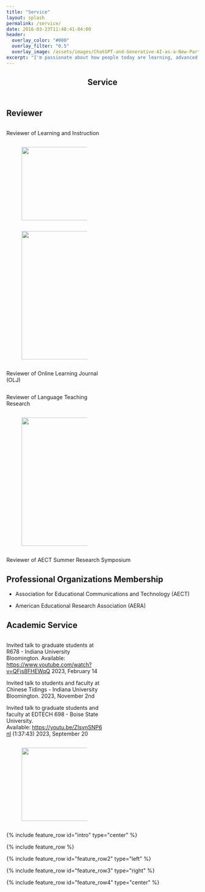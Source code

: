 ```yaml
---
title: "Service"
layout: splash
permalink: /service/
date: 2016-03-23T11:48:41-04:00
header:
  overlay_color: "#000"
  overlay_filter: "0.5"
  overlay_image: /assets/images/ChatGPT-and-Generative-AI-as-a-New-Partner-in-Language-Teaching-and-Learning—2.png
excerpt: "I'm passionate about how people today are learning, advanced digital technology and authoring tools, as well as various cultures. My research focuses on AI in language education, self-directed learning on YouTube, and learning experience design."
---
```


<html>
  <head>
  <style>
/* cspell:disable-file */
/* webkit printing magic: print all background colors */


.source {
	border: 1px solid #ddd;
	border-radius: 3px;
	padding: 1.5em;
	word-break: break-all;
}

.callout {
	border-radius: 3px;
	padding: 1rem;
}

figure {
	margin: 1.25em 0;
	page-break-inside: avoid;
}

figcaption {
	opacity: 0.5;
	font-size: 85%;
	margin-top: 0.5em;
}

mark {
	background-color: transparent;
}

.indented {
	padding-left: 1.5em;
}

hr {
	background: transparent;
	display: block;
	width: 100%;
	height: 1px;
	visibility: visible;
	border: none;
	border-bottom: 1px solid rgba(55, 53, 47, 0.09);
}

img {
	max-width: 100%;
}

@media only print {
	img {
		max-height: 100vh;
		object-fit: contain;
	}
}

@page {
	margin: 1in;
}

.collection-content {
	font-size: 0.875rem;
}

.column-list {
	display: flex;
	justify-content: space-between;
}

.column {
	padding: 0 1em;
}

.column:first-child {
	padding-left: 0;
}

.column:last-child {
	padding-right: 0;
}

.table_of_contents-item {
	display: block;
	font-size: 0.875rem;
	line-height: 1.3;
	padding: 0.125rem;
}

.table_of_contents-indent-1 {
	margin-left: 1.5rem;
}

.table_of_contents-indent-2 {
	margin-left: 3rem;
}

.table_of_contents-indent-3 {
	margin-left: 4.5rem;
}

.table_of_contents-link {
	text-decoration: none;
	opacity: 0.7;
	border-bottom: 1px solid rgba(55, 53, 47, 0.18);
}

table,
th,
td {
	border: 1px solid rgba(55, 53, 47, 0.09);
	border-collapse: collapse;
}

table {
	border-left: none;
	border-right: none;
}

th,
td {
	font-weight: normal;
	padding: 0.25em 0.5em;
	line-height: 1.5;
	min-height: 1.5em;
	text-align: left;
}

th {
	color: rgba(55, 53, 47, 0.6);
}

.toggle {
	padding-inline-start: 0em;
	list-style-type: none;
}

/* Indent toggle children */
.toggle > li > details {
	padding-left: 1.7em;
}

.toggle > li > details > summary {
	margin-left: -1.1em;
}

.selected-value {
	display: inline-block;
	padding: 0 0.5em;
	background: rgba(206, 205, 202, 0.5);
	border-radius: 3px;
	margin-right: 0.5em;
	margin-top: 0.3em;
	margin-bottom: 0.3em;
	white-space: nowrap;
}

.collection-title {
	display: inline-block;
	margin-right: 1em;
}

.page-description {
    margin-bottom: 2em;
}

.simple-table {
	margin-top: 1em;
	font-size: 0.875rem;
	empty-cells: show;
}
.simple-table td {
	height: 29px;
	min-width: 120px;
}

.simple-table th {
	height: 29px;
	min-width: 120px;
}

.simple-table-header-color {
	background: rgb(247, 246, 243);
	color: black;
}
.simple-table-header {
	font-weight: 500;
}

time {
	opacity: 0.5;
}

.icon {
	display: inline-block;
	max-width: 1.2em;
	max-height: 1.2em;
	text-decoration: none;
	vertical-align: text-bottom;
	margin-right: 0.5em;
}

img.icon {
	border-radius: 3px;
}

.user-icon {
	width: 1.5em;
	height: 1.5em;
	border-radius: 100%;
	margin-right: 0.5rem;
}

.user-icon-inner {
	font-size: 0.8em;
}

.text-icon {
	border: 1px solid #000;
	text-align: center;
}

.page-cover-image {
	display: block;
	object-fit: cover;
	width: 100%;
	max-height: 30vh;
}

.page-header-icon {
	font-size: 3rem;
	margin-bottom: 1rem;
}

.page-header-icon-with-cover {
	margin-top: -0.72em;
	margin-left: 0.07em;
}

.page-header-icon img {
	border-radius: 3px;
}

.link-to-page {
	margin: 1em 0;
	padding: 0;
	border: none;
	font-weight: 500;
}

p > .user {
	opacity: 0.5;
}

td > .user,
td > time {
	white-space: nowrap;
}

input[type="checkbox"] {
	transform: scale(1.5);
	margin-right: 0.6em;
	vertical-align: middle;
}

p {
	margin-top: 0.5em;
	margin-bottom: 0.5em;
}

.image {
	border: none;
	margin: 1.5em 0;
	padding: 0;
	border-radius: 0;
	text-align: center;
}

.code,
code {
	background: rgba(135, 131, 120, 0.15);
	border-radius: 3px;
	padding: 0.2em 0.4em;
	border-radius: 3px;
	font-size: 85%;
	tab-size: 2;
}

code {
	color: #eb5757;
}

.code {
	padding: 1.5em 1em;
}

.code-wrap {
	white-space: pre-wrap;
	word-break: break-all;
}

.code > code {
	background: none;
	padding: 0;
	font-size: 100%;
	color: inherit;
}

blockquote {
	font-size: 1.25em;
	margin: 1em 0;
	padding-left: 1em;
	border-left: 3px solid rgb(55, 53, 47);
}

.bookmark {
	text-decoration: none;
	max-height: 8em;
	padding: 0;
	display: flex;
	width: 100%;
	align-items: stretch;
}

.bookmark-title {
	font-size: 0.85em;
	overflow: hidden;
	text-overflow: ellipsis;
	height: 1.75em;
	white-space: nowrap;
}

.bookmark-text {
	display: flex;
	flex-direction: column;
}

.bookmark-info {
	flex: 4 1 180px;
	padding: 12px 14px 14px;
	display: flex;
	flex-direction: column;
	justify-content: space-between;
}

.bookmark-image {
	width: 33%;
	flex: 1 1 180px;
	display: block;
	position: relative;
	object-fit: cover;
	border-radius: 1px;
}

.bookmark-description {
	color: rgba(55, 53, 47, 0.6);
	font-size: 0.75em;
	overflow: hidden;
	max-height: 4.5em;
	word-break: break-word;
}

.bookmark-href {
	font-size: 0.75em;
	margin-top: 0.25em;
}

.sans { font-family: ui-sans-serif, -apple-system, BlinkMacSystemFont, "Segoe UI", Helvetica, "Apple Color Emoji", Arial, sans-serif, "Segoe UI Emoji", "Segoe UI Symbol"; }
.code { font-family: "SFMono-Regular", Menlo, Consolas, "PT Mono", "Liberation Mono", Courier, monospace; }
.serif { font-family: Lyon-Text, Georgia, ui-serif, serif; }
.mono { font-family: iawriter-mono, Nitti, Menlo, Courier, monospace; }

.highlight-default {
	color: rgba(55, 53, 47, 1);
}
.highlight-gray {
	color: rgba(120, 119, 116, 1);
	fill: rgba(120, 119, 116, 1);
}
.highlight-brown {
	color: rgba(159, 107, 83, 1);
	fill: rgba(159, 107, 83, 1);
}
.highlight-orange {
	color: rgba(217, 115, 13, 1);
	fill: rgba(217, 115, 13, 1);
}
.highlight-yellow {
	color: rgba(203, 145, 47, 1);
	fill: rgba(203, 145, 47, 1);
}
.highlight-teal {
	color: rgba(68, 131, 97, 1);
	fill: rgba(68, 131, 97, 1);
}
.highlight-blue {
	color: rgba(51, 126, 169, 1);
	fill: rgba(51, 126, 169, 1);
}
.highlight-purple {
	color: rgba(144, 101, 176, 1);
	fill: rgba(144, 101, 176, 1);
}
.highlight-pink {
	color: rgba(193, 76, 138, 1);
	fill: rgba(193, 76, 138, 1);
}
.highlight-red {
	color: rgba(212, 76, 71, 1);
	fill: rgba(212, 76, 71, 1);
}
.highlight-gray_background {
	background: rgba(241, 241, 239, 1);
}
.highlight-brown_background {
	background: rgba(244, 238, 238, 1);
}
.highlight-orange_background {
	background: rgba(251, 236, 221, 1);
}
.highlight-yellow_background {
	background: rgba(251, 243, 219, 1);
}
.highlight-teal_background {
	background: rgba(237, 243, 236, 1);
}
.highlight-blue_background {
	background: rgba(231, 243, 248, 1);
}
.highlight-purple_background {
	background: rgba(244, 240, 247, 0.8);
}
.highlight-pink_background {
	background: rgba(249, 238, 243, 0.8);
}
.highlight-red_background {
	background: rgba(253, 235, 236, 1);
}
.block-color-default {
	color: inherit;
	fill: inherit;
}
.block-color-gray {
	color: rgba(120, 119, 116, 1);
	fill: rgba(120, 119, 116, 1);
}
.block-color-brown {
	color: rgba(159, 107, 83, 1);
	fill: rgba(159, 107, 83, 1);
}
.block-color-orange {
	color: rgba(217, 115, 13, 1);
	fill: rgba(217, 115, 13, 1);
}
.block-color-yellow {
	color: rgba(203, 145, 47, 1);
	fill: rgba(203, 145, 47, 1);
}
.block-color-teal {
	color: rgba(68, 131, 97, 1);
	fill: rgba(68, 131, 97, 1);
}
.block-color-blue {
	color: rgba(51, 126, 169, 1);
	fill: rgba(51, 126, 169, 1);
}
.block-color-purple {
	color: rgba(144, 101, 176, 1);
	fill: rgba(144, 101, 176, 1);
}
.block-color-pink {
	color: rgba(193, 76, 138, 1);
	fill: rgba(193, 76, 138, 1);
}
.block-color-red {
	color: rgba(212, 76, 71, 1);
	fill: rgba(212, 76, 71, 1);
}
.block-color-gray_background {
	background: rgba(241, 241, 239, 1);
}
.block-color-brown_background {
	background: rgba(244, 238, 238, 1);
}
.block-color-orange_background {
	background: rgba(251, 236, 221, 1);
}
.block-color-yellow_background {
	background: rgba(251, 243, 219, 1);
}
.block-color-teal_background {
	background: rgba(237, 243, 236, 1);
}
.block-color-blue_background {
	background: rgba(231, 243, 248, 1);
}
.block-color-purple_background {
	background: rgba(244, 240, 247, 0.8);
}
.block-color-pink_background {
	background: rgba(249, 238, 243, 0.8);
}
.block-color-red_background {
	background: rgba(253, 235, 236, 1);
}
.select-value-color-uiBlue { background-color: rgba(35, 131, 226, .07); }
.select-value-color-pink { background-color: rgba(245, 224, 233, 1); }
.select-value-color-purple { background-color: rgba(232, 222, 238, 1); }
.select-value-color-green { background-color: rgba(219, 237, 219, 1); }
.select-value-color-gray { background-color: rgba(227, 226, 224, 1); }
.select-value-color-translucentGray { background-color: rgba(255, 255, 255, 0.0375); }
.select-value-color-orange { background-color: rgba(250, 222, 201, 1); }
.select-value-color-brown { background-color: rgba(238, 224, 218, 1); }
.select-value-color-red { background-color: rgba(255, 226, 221, 1); }
.select-value-color-yellow { background-color: rgba(253, 236, 200, 1); }
.select-value-color-blue { background-color: rgba(211, 229, 239, 1); }
.select-value-color-pageGlass { background-color: undefined; }
.select-value-color-washGlass { background-color: undefined; }

.checkbox {
	display: inline-flex;
	vertical-align: text-bottom;
	width: 16;
	height: 16;
	background-size: 16px;
	margin-left: 2px;
	margin-right: 5px;
}

.checkbox-on {
	background-image: url("data:image/svg+xml;charset=UTF-8,%3Csvg%20width%3D%2216%22%20height%3D%2216%22%20viewBox%3D%220%200%2016%2016%22%20fill%3D%22none%22%20xmlns%3D%22http%3A%2F%2Fwww.w3.org%2F2000%2Fsvg%22%3E%0A%3Crect%20width%3D%2216%22%20height%3D%2216%22%20fill%3D%22%2358A9D7%22%2F%3E%0A%3Cpath%20d%3D%22M6.71429%2012.2852L14%204.9995L12.7143%203.71436L6.71429%209.71378L3.28571%206.2831L2%207.57092L6.71429%2012.2852Z%22%20fill%3D%22white%22%2F%3E%0A%3C%2Fsvg%3E");
}

.checkbox-off {
	background-image: url("data:image/svg+xml;charset=UTF-8,%3Csvg%20width%3D%2216%22%20height%3D%2216%22%20viewBox%3D%220%200%2016%2016%22%20fill%3D%22none%22%20xmlns%3D%22http%3A%2F%2Fwww.w3.org%2F2000%2Fsvg%22%3E%0A%3Crect%20x%3D%220.75%22%20y%3D%220.75%22%20width%3D%2214.5%22%20height%3D%2214.5%22%20fill%3D%22white%22%20stroke%3D%22%2336352F%22%20stroke-width%3D%221.5%22%2F%3E%0A%3C%2Fsvg%3E");
}
	
</style></head><body><article id="2f67a469-1f89-4742-b62d-85cabfcf3aaf" class="page sans"><header><h1 class="page-title">Service</h1><p class="page-description"></p></header><div class="page-body"><h1 id="6c56cb72-7963-436d-b438-a0eb0f9ba142" class="">Reviewer</h1><div id="77c652ca-91b3-407e-a05a-9bc8a93d1ef6" class="column-list"><div id="cf104729-e69b-4b85-a26e-b1c0120cc50c" style="width:50%" class="column"><p id="bd66909c-9176-41fe-8d99-8961b58ead8e" class="">Reviewer of Learning and Instruction</p></div><div id="6e4f9a7b-3ef2-42f5-b860-aa95496e0341" style="width:50%" class="column"><figure id="874a4585-4153-4533-b27d-23cab962b067" class="image"><a href="Service%202f67a4691f894742b62d85cabfcf3aaf/Screen_Shot_2024-03-03_at_4.40.14_PM.png"><img style="width:192px" src="Service%202f67a4691f894742b62d85cabfcf3aaf/Screen_Shot_2024-03-03_at_4.40.14_PM.png"/></a></figure></div></div><div id="32c924a5-86e7-4803-8f80-3a6f8223eede" class="column-list"><div id="b6bf0709-9770-44dc-90da-d06897b95cef" style="width:50%" class="column"><figure id="5b00d0b1-988d-45ad-adae-486f642c9cf9" class="image"><a href="Service%202f67a4691f894742b62d85cabfcf3aaf/Screen_Shot_2024-03-03_at_4.42.24_PM.png"><img style="width:336px" src="Service%202f67a4691f894742b62d85cabfcf3aaf/Screen_Shot_2024-03-03_at_4.42.24_PM.png"/></a></figure><p id="9449d323-b124-4a50-9bfe-c464896dc6db" class="">
</p></div><div id="eecbe9d4-4be1-48ac-8157-993071c8ec7a" style="width:50%" class="column"><p id="5e2c078a-291b-43a7-ab88-23c8013f7084" class="">Reviewer of Online Learning Journal (OLJ)</p><p id="9bd3c903-acf9-479a-acaf-0361f28a2ac7" class="">
</p></div></div><div id="a2bbdebe-680b-42d4-9fe9-ccef1e313301" class="column-list"><div id="522f32bb-2ad5-44f9-8667-195a98d0f6fb" style="width:50%" class="column"><p id="48be9d05-562d-4a6a-8551-fb1288260db5" class="">Reviewer of Language Teaching Research</p><p id="ce0c9e31-1b14-4b12-9cfc-28707524122c" class="">
</p></div><div id="57dab9be-d749-41bb-99df-0b40de050aca" style="width:50%" class="column"><figure id="41d4aa99-33f9-4b65-83c4-e928238e0d4e" class="image"><a href="Service%202f67a4691f894742b62d85cabfcf3aaf/Screen_Shot_2024-03-03_at_4.48.19_PM.png"><img style="width:336px" src="Service%202f67a4691f894742b62d85cabfcf3aaf/Screen_Shot_2024-03-03_at_4.48.19_PM.png"/></a></figure></div></div><p id="b0c28dd0-71dd-4f6e-9e47-c0cc767a25fa" class="">Reviewer of AECT Summer Research Symposium</p><p id="e1ea5453-661d-49df-89ce-9a2ee9828c19" class="">
</p><h1 id="c72c7a1e-8815-487b-ab51-8e9dca35bf31" class="">Professional Organizations Membership </h1><ul id="8d5bb3f5-459b-4559-8b48-98f4e27fd563" class="bulleted-list"><li style="list-style-type:disc">Association for Educational Communications and Technology (AECT)</li></ul><ul id="548d20f0-2786-47e4-838f-4d33a57c8a8e" class="bulleted-list"><li style="list-style-type:disc">American Educational Research Association (AERA)</li></ul><p id="9899f152-5de8-499a-bcd3-147e7e413259" class="">
</p><h1 id="c0cd4b61-45c4-4e8d-ba55-d8a041bca3ca" class=""><strong>Academic Service</strong></h1><div id="29e0b937-abae-4f39-a466-f4a9a81b188f" class="column-list"><div id="75c6c401-2602-4cdb-87fd-66d3e17a49dc" style="width:50.000000000000014%" class="column"><p id="91539f57-ec52-496f-b3fe-5d1c84bafd93" class="">Invited talk to graduate students at R678 - Indiana University Bloomington. Available: <a href="https://www.youtube.com/watch?v=QFjs8FHEWqQ">https://www.youtube.com/watch?v=QFjs8FHEWqQ</a> 2023, February 14</p><p id="777dd352-9491-4a9a-a165-5defa55e1622" class="">Invited talk to students and faculty at Chinese Tidings - Indiana University Bloomington. 2023, November 2nd</p><p id="c03a1c23-155a-478e-866a-12efcc264b9e" class="">Invited talk to graduate students and faculty at EDTECH 698 - Boise State University. Available: <a href="https://nam12.safelinks.protection.outlook.com/?url=https%3A%2F%2Fyoutu.be%2FZIsvnSNP6nI&amp;data=05%7C01%7Csiyli%40iu.edu%7C271ff83da54c4e3fa54e08dbb9ef0254%7C1113be34aed14d00ab4bcdd02510be91%7C0%7C0%7C638308208410461849%7CUnknown%7CTWFpbGZsb3d8eyJWIjoiMC4wLjAwMDAiLCJQIjoiV2luMzIiLCJBTiI6Ik1haWwiLCJXVCI6Mn0%3D%7C3000%7C%7C%7C&amp;sdata=CKKK71hFr%2Bn94eN7s%2F6F9MiKOocdXA1acP7eW6IfgAk%3D&amp;reserved=0">https://youtu.be/ZIsvnSNP6nI</a> (1:37:43) 2023, September 20</p><p id="09731395-8515-4e3f-a415-f920eb67a8da" class="">
</p></div><div id="37c0fd4f-24c2-488c-8866-b831f79ac61e" style="width:50%" class="column"><figure id="bbbc3fd9-be14-4dc6-9819-d77d33177815" class="image"><a href="Service%202f67a4691f894742b62d85cabfcf3aaf/Screen_Shot_2024-03-03_at_5.00.45_PM.png"><img style="width:192px" src="Service%202f67a4691f894742b62d85cabfcf3aaf/Screen_Shot_2024-03-03_at_5.00.45_PM.png"/></a></figure></div></div><p id="3a50ae3c-2a84-41ba-a18a-88a17c484da2" class="">
</p><p id="ff7f566b-5c50-483b-be3a-cdbc8d0b0ef2" class=""> </p><p id="2cafa9c3-d5b4-4ced-8a25-d1b06410dde3" class="">
</p></div></article><span class="sans" style="font-size:14px;padding-top:2em"></span></body></html>

{% include feature_row id="intro" type="center" %}

{% include feature_row %}

{% include feature_row id="feature_row2" type="left" %}

{% include feature_row id="feature_row3" type="right" %}

{% include feature_row id="feature_row4" type="center" %}
